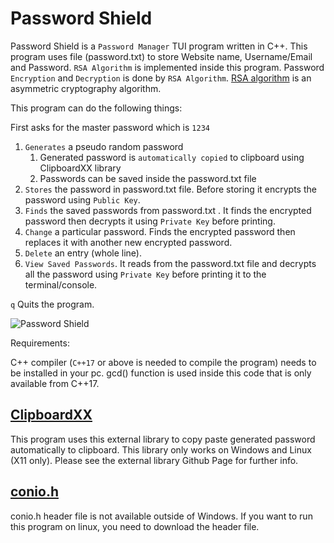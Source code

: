 # Password Shield

 Password Shield is a `Password Manager` TUI program written in C++. This program uses file (password.txt) to store Website name, Username/Email and Password. `RSA Algorithm` is implemented inside this program. Password `Encryption` and `Decryption` is done by `RSA Algorithm`. [RSA algorithm](https://www.geeksforgeeks.org/rsa-algorithm-cryptography/) is an asymmetric cryptography algorithm.

This program can do the following things:

First asks for the master password which is `1234`

1. `Generates` a pseudo random password
   1. Generated password is `automatically copied` to clipboard using ClipboardXX library
   2. Passwords can be saved inside the password.txt file
2. `Stores` the password in password.txt file. Before storing it encrypts the password using `Public Key`.
3. `Finds` the saved passwords from password.txt . It finds the encrypted password then decrypts it using `Private Key` before printing.
4. `Change` a particular password. Finds the encrypted password then replaces it with another new encrypted password.
5. `Delete` an entry (whole line).
6. `View Saved Passwords`. It reads from the password.txt file and decrypts all the password using `Private Key` before printing it to the terminal/console.

`q` Quits the program.

![Password Shield](https://github.com/SdAm1n/password_shield/blob/146386042e2a06edab7b7b37789d36e885febd9b/password_shield.png)

Requirements:

C++ compiler (`C++17` or above is needed to compile the program) needs to be installed in your pc.
gcd() function is used inside this code that is only available from C++17.

## [ClipboardXX](https://github.com/Arian8j2/ClipboardXX)

This program uses this external library to copy paste generated password automatically to clipboard. This library only works on Windows and Linux (X11 only).
Please see the external library Github Page for further info.

## [conio.h](https://github.com/zoelabbb/conio.h)

conio.h header file is not available outside of Windows. If you want to run this program on linux, you need
to download the header file.
